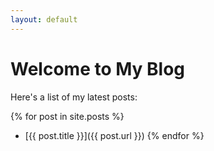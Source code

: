 ```yaml
---
layout: default
---
```


# Welcome to My Blog

Here's a list of my latest posts:

{% for post in site.posts %}
- [{{ post.title }}]({{ post.url }})
{% endfor %}